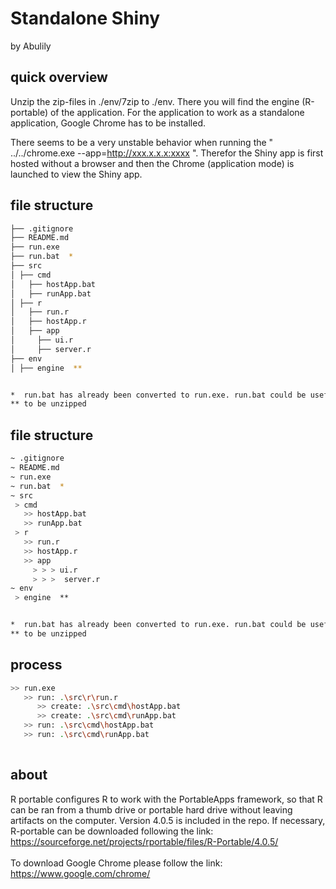 # Standalone Shiny
by Abulily

## quick overview
Unzip the zip-files in ./env/7zip to ./env. There you will find the engine (R-portable) of the application. For the application to work as a standalone application, Google Chrome has to be installed.

There seems to be a very unstable behavior when running the " ../../chrome.exe --app=http://xxx.x.x.x:xxxx ". Therefor the Shiny app is first hosted without a browser and then the Chrome (application mode) is launched to view the Shiny app.


## file structure
```bash
├── .gitignore
├── README.md
├── run.exe
├── run.bat  *
├── src
│ ├── cmd
│   ├── hostApp.bat
│   ├── runApp.bat
│ ├── r
│   ├── run.r
│   ├── hostApp.r
│   ├── app
│     ├── ui.r
│     ├── server.r
├── env
│ ├── engine  **


*  run.bat has already been converted to run.exe. run.bat could be usefull for debugging.
** to be unzipped

```

## file structure
```bash
~ .gitignore
~ README.md
~ run.exe
~ run.bat  *
~ src
 > cmd
   >> hostApp.bat
   >> runApp.bat
 > r
   >> run.r
   >> hostApp.r
   >> app
     > > > ui.r
     > > >  server.r
~ env
 > engine  **


*  run.bat has already been converted to run.exe. run.bat could be usefull for debugging.
** to be unzipped

```


## process
```bash
>> run.exe
   >> run: .\src\r\run.r
      >> create: .\src\cmd\hostApp.bat
      >> create: .\src\cmd\runApp.bat
   >> run: .\src\cmd\hostApp.bat
   >> run: .\src\cmd\runApp.bat
  
```

## about

R portable configures R to work with the PortableApps framework, so that R can be ran from a thumb drive or portable hard drive without leaving artifacts on the computer. Version 4.0.5 is included in the repo. If necessary, R-portable can be downloaded following the link:  
https://sourceforge.net/projects/rportable/files/R-Portable/4.0.5/
\
\
To download Google Chrome please follow the link:  
https://www.google.com/chrome/
